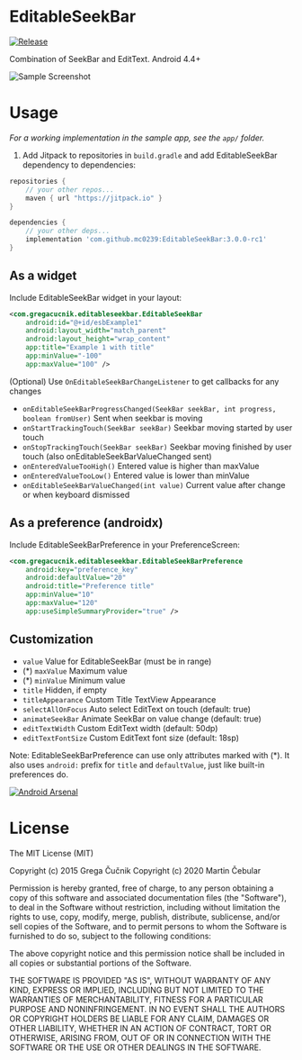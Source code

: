 # EditableSeekBar

[![Release](https://jitpack.io/v/mc0239/EditableSeekBar.svg)](https://jitpack.io/#mc0239/EditableSeekBar)

Combination of SeekBar and EditText. Android 4.4+

![Sample Screenshot](https://raw.githubusercontent.com/gregacucnik/EditableSeekBar/master/editableseekbar2.gif)

# Usage
*For a working implementation in the sample app, see the `app/` folder.*

1. Add Jitpack to repositories in `build.gradle` and add EditableSeekBar dependency to dependencies:
```gradle
repositories {
    // your other repos...
    maven { url "https://jitpack.io" }
}

dependencies {
    // your other deps...
    implementation 'com.github.mc0239:EditableSeekBar:3.0.0-rc1'
}
```

## As a widget

Include EditableSeekBar widget in your layout:
    
```xml
<com.gregacucnik.editableseekbar.EditableSeekBar
    android:id="@+id/esbExample1"
    android:layout_width="match_parent"
    android:layout_height="wrap_content"
    app:title="Example 1 with title"
    app:minValue="-100"
    app:maxValue="100" />
```

(Optional) Use `OnEditableSeekBarChangeListener` to get callbacks for any changes
 * `onEditableSeekBarProgressChanged(SeekBar seekBar, int progress, boolean fromUser)` Sent when seekbar is moving
 * `onStartTrackingTouch(SeekBar seekBar)` Seekbar moving started by user touch
 * `onStopTrackingTouch(SeekBar seekBar)` Seekbar moving finished by user touch (also onEditableSeekBarValueChanged sent)
 * `onEnteredValueTooHigh()` Entered value is higher than maxValue
 * `onEnteredValueTooLow()` Entered value is lower than minValue
 * `onEditableSeekBarValueChanged(int value)` Current value after change or when keyboard dismissed

## As a preference (androidx)

Include EditableSeekBarPreference in your PreferenceScreen: 

```xml
<com.gregacucnik.editableseekbar.EditableSeekBarPreference
    android:key="preference_key"
    android:defaultValue="20"
    android:title="Preference title"
    app:minValue="10"
    app:maxValue="120"
    app:useSimpleSummaryProvider="true" />
```

## Customization

 * `value` Value for EditableSeekBar (must be in range)
 * (*) `maxValue` Maximum value
 * (*) `minValue` Minimum value
 * `title` Hidden, if empty
 * `titleAppearance` Custom Title TextView Appearance
 * `selectAllOnFocus` Auto select EditText on touch (default: true)
 * `animateSeekBar` Animate SeekBar on value change (default: true)
 * `editTextWidth` Custom EditText width (default: 50dp)
 * `editTextFontSize` Custom EditText font size (default: 18sp)

Note: EditableSeekBarPreference can use only attributes marked with (*). It also uses `android:` prefix for `title` and `defaultValue`, just like built-in preferences do.

[![Android Arsenal](https://img.shields.io/badge/Android%20Arsenal-EditableSeekBar-brightgreen.svg?style=flat)](http://android-arsenal.com/details/1/2888)

License
=======
The MIT License (MIT)

Copyright (c) 2015 Grega Čučnik
Copyright (c) 2020 Martin Čebular

Permission is hereby granted, free of charge, to any person obtaining a copy
of this software and associated documentation files (the "Software"), to deal
in the Software without restriction, including without limitation the rights
to use, copy, modify, merge, publish, distribute, sublicense, and/or sell
copies of the Software, and to permit persons to whom the Software is
furnished to do so, subject to the following conditions:

The above copyright notice and this permission notice shall be included in all
copies or substantial portions of the Software.

THE SOFTWARE IS PROVIDED "AS IS", WITHOUT WARRANTY OF ANY KIND, EXPRESS OR
IMPLIED, INCLUDING BUT NOT LIMITED TO THE WARRANTIES OF MERCHANTABILITY,
FITNESS FOR A PARTICULAR PURPOSE AND NONINFRINGEMENT. IN NO EVENT SHALL THE
AUTHORS OR COPYRIGHT HOLDERS BE LIABLE FOR ANY CLAIM, DAMAGES OR OTHER
LIABILITY, WHETHER IN AN ACTION OF CONTRACT, TORT OR OTHERWISE, ARISING FROM,
OUT OF OR IN CONNECTION WITH THE SOFTWARE OR THE USE OR OTHER DEALINGS IN THE
SOFTWARE.
